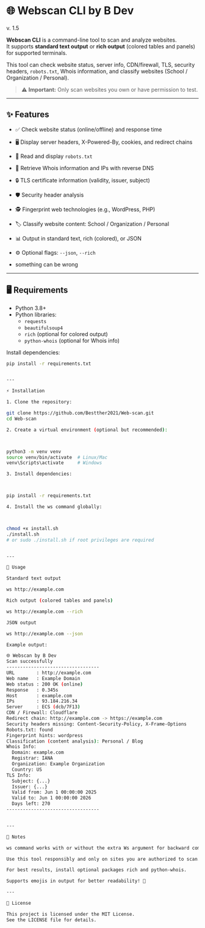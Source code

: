 # 🌐 Webscan CLI by B Dev
v. 1.5

**Webscan CLI** is a command-line tool to scan and analyze websites.  
It supports **standard text output** or **rich output** (colored tables and panels) for supported terminals.  

This tool can check website status, server info, CDN/firewall, TLS, security headers, `robots.txt`, Whois information, and classify websites (School / Organization / Personal).  

> ⚠️ **Important:** Only scan websites you own or have permission to test.

---

## ✨ Features

- ✅ Check website status (online/offline) and response time
- 🖥️ Display server headers, X-Powered-By, cookies, and redirect chains
- 🤖 Read and display `robots.txt`
- 📡 Retrieve Whois information and IPs with reverse DNS
- 🔒 TLS certificate information (validity, issuer, subject)
- 🛡️ Security header analysis
- 🕵️ Fingerprint web technologies (e.g., WordPress, PHP)
- 🏷️ Classify website content: School / Organization / Personal
- 📊 Output in standard text, rich (colored), or JSON
- ⚙️ Optional flags: `--json`, `--rich`

- something can be wrong

---

## 🖥️ Requirements

- Python 3.8+
- Python libraries:
  - `requests`
  - `beautifulsoup4`
  - `rich` (optional for colored output)
  - `python-whois` (optional for Whois info)

Install dependencies:

```bash
pip install -r requirements.txt


---

⚡ Installation

1. Clone the repository:

git clone https://github.com/Bestther2021/Web-scan.git
cd Web-scan

2. Create a virtual environment (optional but recommended):



python3 -m venv venv
source venv/bin/activate  # Linux/Mac
venv\Scripts\activate     # Windows

3. Install dependencies:



pip install -r requirements.txt

4. Install the ws command globally:



chmod +x install.sh
./install.sh
# or sudo ./install.sh if root privileges are required


---

🏃 Usage

Standard text output

ws http://example.com

Rich output (colored tables and panels)

ws http://example.com --rich

JSON output

ws http://example.com --json

Example output:

🌐 Webscan by B Dev
Scan successfully
----------------------------------
URL        : http://example.com
Web name   : Example Domain
Web status : 200 OK (online)
Response   : 0.345s
Host       : example.com
IPs        : 93.184.216.34
Server     : ECS (dcb/7F13)
CDN / Firewall: Cloudflare
Redirect chain: http://example.com -> https://example.com
Security headers missing: Content-Security-Policy, X-Frame-Options
Robots.txt: found
Fingerprint hints: wordpress
Classification (content analysis): Personal / Blog
Whois Info:
  Domain: example.com
  Registrar: IANA
  Organization: Example Organization
  Country: US
TLS Info:
  Subject: {...}
  Issuer: {...}
  Valid from: Jun 1 00:00:00 2025
  Valid to: Jun 1 00:00:00 2026
  Days left: 270
----------------------------------


---

📌 Notes

ws command works with or without the extra Ws argument for backward compatibility.

Use this tool responsibly and only on sites you are authorized to scan.

For best results, install optional packages rich and python-whois.

Supports emojis in output for better readability! 🎨

---

📄 License

This project is licensed under the MIT License.
See the LICENSE file for details.
